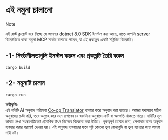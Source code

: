 <!--
CO_OP_TRANSLATOR_METADATA:
{
  "original_hash": "e3813a6ea19657d0cff0c2d1a1ffd324",
  "translation_date": "2025-08-18T18:11:24+00:00",
  "source_file": "03-GettingStarted/02-client/solution/rust/README.md",
  "language_code": "bn"
}
-->
# এই নমুনা চালানো

> [!NOTE]
> এই রাস্ট ক্লায়েন্ট ধরে নিচ্ছে যে আপনার dotnet 8.0 SDK ইনস্টল করা আছে, যাতে আপনি [server](../../../../../../03-GettingStarted/02-client/solution/server) ডিরেক্টরিতে থাকা নমুনা MCP সার্ভার চালাতে পারেন, যা এই প্রকল্পের একটি সন্নিহিত ডিরেক্টরি।

## -1- নির্ভরশীলতাগুলি ইনস্টল করুন এবং প্রকল্পটি তৈরি করুন

```bash
cargo build
```

## -2- নমুনাটি চালান

```bash
cargo run
```

**অস্বীকৃতি**:  
এই নথিটি AI অনুবাদ পরিষেবা [Co-op Translator](https://github.com/Azure/co-op-translator) ব্যবহার করে অনুবাদ করা হয়েছে। আমরা যথাসম্ভব সঠিক অনুবাদের চেষ্টা করি, তবে অনুগ্রহ করে মনে রাখবেন যে স্বয়ংক্রিয় অনুবাদে ত্রুটি বা অসঙ্গতি থাকতে পারে। নথিটির মূল ভাষায় লেখা সংস্করণটিকেই প্রামাণিক উৎস হিসেবে বিবেচনা করা উচিত। গুরুত্বপূর্ণ তথ্যের জন্য, পেশাদার মানব অনুবাদ ব্যবহার করার পরামর্শ দেওয়া হয়। এই অনুবাদ ব্যবহারের ফলে সৃষ্ট কোনো ভুল বোঝাবুঝি বা ভুল ব্যাখ্যার জন্য আমরা দায়ী নই।